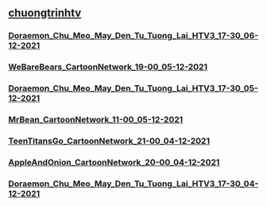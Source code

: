 ## [chuongtrinhtv](https://admin1509.github.io/chuongtrinhtv/)

### [Doraemon_Chu_Meo_May_Den_Tu_Tuong_Lai_HTV3_17-30_06-12-2021](https://admin1509.github.io/chuongtrinhtv/Doraemon_Chu_Meo_May_Den_Tu_Tuong_Lai_HTV3_17-30_06-12-2021/)
### [WeBareBears_CartoonNetwork_19-00_05-12-2021](https://admin1509.github.io/chuongtrinhtv/WeBareBears_CartoonNetwork_19-00_05-12-2021/)
### [Doraemon_Chu_Meo_May_Den_Tu_Tuong_Lai_HTV3_17-30_05-12-2021](https://admin1509.github.io/chuongtrinhtv/Doraemon_Chu_Meo_May_Den_Tu_Tuong_Lai_HTV3_17-30_05-12-2021/)
### [MrBean_CartoonNetwork_11-00_05-12-2021](https://admin1509.github.io/chuongtrinhtv/MrBean_CartoonNetwork_11-00_05-12-2021/)
### [TeenTitansGo_CartoonNetwork_21-00_04-12-2021](https://admin1509.github.io/chuongtrinhtv/TeenTitansGo_CartoonNetwork_21-00_04-12-2021/)
### [AppleAndOnion_CartoonNetwork_20-00_04-12-2021](https://admin1509.github.io/chuongtrinhtv/AppleAndOnion_CartoonNetwork_20-00_04-12-2021/)
### [Doraemon_Chu_Meo_May_Den_Tu_Tuong_Lai_HTV3_17-30_04-12-2021](https://admin1509.github.io/chuongtrinhtv/Doraemon_Chu_Meo_May_Den_Tu_Tuong_Lai_HTV3_17-30_04-12-2021/)
